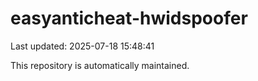 # easyanticheat-hwidspoofer

Last updated: 2025-07-18 15:48:41

This repository is automatically maintained.
